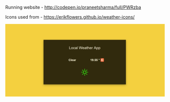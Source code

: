 Running website - http://codepen.io/praneetsharma/full/PWRzba

Icons used from - https://erikflowers.github.io/weather-icons/

![Local Weather App](https://github.com/praneetsharma/Local-Weather-App/blob/master/screenshot.PNG)
